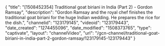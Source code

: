 {
    "title": "[1508452354] Traditional goat biriani in India (Part 2) - Gordon Ramsay",
    "description": "Gordon Ramsay and the royal chef finishes the traditional goat biriani for the huge Indian wedding. He prepares the rice for the dish.",
    "channelid": "123179145",
    "videoid": "123179443",
    "date_created": "1274455096",
    "date_modified": "1508373765",
    "type": "captivate",
    "layout": "channelVideo",
    "url": "\/gcn-channel\/traditional-goat-biriani-in-india-part-2-gordon-ramsay\/123179145-123179443"
}